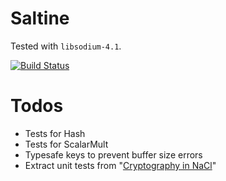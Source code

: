 # Saltine

Tested with `libsodium-4.1`.

[![Build Status](https://travis-ci.org/tel/saltine.png?branch=master)](https://travis-ci.org/tel/saltine)

# Todos

* Tests for Hash
* Tests for ScalarMult
* Typesafe keys to prevent buffer size errors
* Extract unit tests from "[Cryptography in NaCl](http://cr.yp.to/highspeed/naclcrypto-20090310.pdf)"
